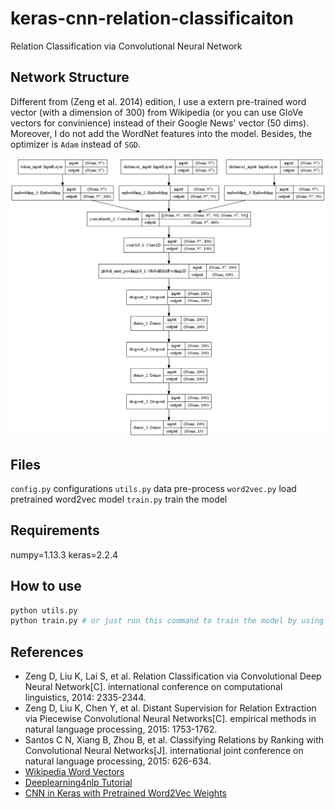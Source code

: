 # keras-cnn-relation-classificaiton
Relation Classification via Convolutional Neural Network

## Network Structure

Different from (Zeng et al. 2014) edition, I use a extern pre-trained word vector (with a dimension of 300) from Wikipedia (or you can use GloVe vectors for convinience) instead of their Google News' vector (50 dims). Moreover, I do not add the WordNet features into the model. Besides, the optimizer is `Adam` instead of `SGD`.


![CNN Structure](CNN_Relation_Classification.png)


## Files

`config.py`   configurations
`utils.py`   data pre-process
`word2vec.py` load pretrained word2vec model
`train.py`    train the model

## Requirements

numpy=1.13.3
keras=2.2.4

## How to use

```bash
python utils.py
python train.py # or just run this command to train the model by using a pre-trained dataset
```

## References

- Zeng D, Liu K, Lai S, et al. Relation Classification via Convolutional Deep Neural Network[C]. international conference on computational linguistics, 2014: 2335-2344.
- Zeng D, Liu K, Chen Y, et al. Distant Supervision for Relation Extraction via Piecewise Convolutional Neural Networks[C]. empirical methods in natural language processing, 2015: 1753-1762.
- Santos C N, Xiang B, Zhou B, et al. Classifying Relations by Ranking with Convolutional Neural Networks[J]. international joint conference on natural language processing, 2015: 626-634.
- [Wikipedia Word Vectors](https://www.cs.york.ac.uk/nlp/extvec/)
- [Deeplearning4nlp Tutorial](https://github.com/UKPLab/deeplearning4nlp-tutorial)
- [CNN in Keras with Pretrained Word2Vec Weights](https://www.kaggle.com/marijakekic/cnn-in-keras-with-pretrained-word2vec-weights)
